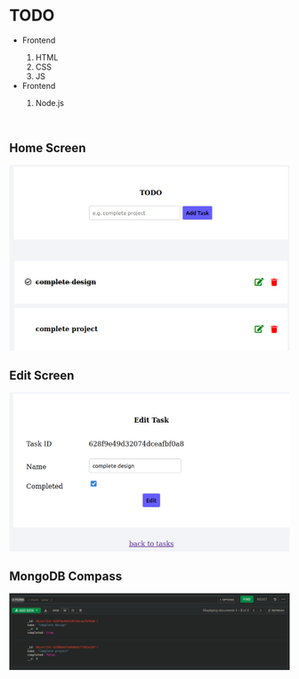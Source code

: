 # TODO
<ul>
<li>Frontend</li>
<ol>
<li>
HTML
</li>
<li>
CSS
</li>
<li>
JS
</li>

</ol>
<li>Frontend</li>
<ol>
<li>
Node.js
</li>
</ol></ul>
<br>
<h2>Home Screen</h2>
<img src="homescreen.png" alt="homescreen">
<h2>Edit Screen</h2>
<img src="edit-screen.png" alt="editscreen">

<h2>MongoDB Compass</h2>
<img src="mongo.png" alt="mongo">


